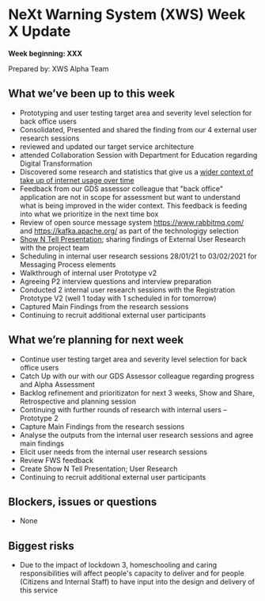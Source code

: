 # NeXt Warning System (XWS) Week X Update
**Week beginning: XXX** 

Prepared by: XWS Alpha Team

## What we’ve been up to this week

* Prototyping and user testing target area and severity level selection for back office users
* Consolidated, Presented and shared the finding from our 4 external user research sessions
* reviewed and updated our target service architecture
* attended Collaboration Session with Department for Education regarding Digital Transformation
* Discovered some research and statistics that give us a [wider context of take up of internet usage over time](https://www.ons.gov.uk/peoplepopulationandcommunity/householdcharacteristics/homeinternetandsocialmediausage)
* Feedback from our GDS assessor colleague that "back office" application are not in scope for assessment but want to understand what is being improved in the wider context.  This feedback is feeding into what we prioritize in the next time box
* Review of open source message system https://www.rabbitmq.com/ and https://kafka.apache.org/ as part of the technologigy selection
* [Show N Tell Presentation](https://drive.google.com/file/d/1vv9d4QHQXQe8FF3HHvhBIjSMD2iAW9K0/view?usp=sharing); sharing findings of External User Research with the project team
* Scheduling in internal user research sessions 28/01/21 to 03/02/2021 for Messaging Process elements
* Walkthrough of internal user Prototype v2
* Agreeing P2 interview questions and interview preparation
* Conducted 2 internal user research sessions with the Registration Prototype V2 (well 1 today with 1 scheduled in for tomorrow)
* Captured Main Findings from the research sessions
* Continuing to recruit additional external user participants


## What we’re planning for next week

* Continue user testing target area and severity level selection for back office users
* Catch Up with our with our GDS Assessor colleague regarding progress and Alpha Assessment
* Backlog refinement and prioritizaton for next 3 weeks, Show and Share, Retrospective and planning session
* Continuing with further rounds of research with internal users – Prototype 2
* Capture Main Findings from the research sessions
* Analyse the outputs from the internal user research sessions and agree main findings
* Elicit user needs from the internal user research sessions
* Review FWS feedback
* Create Show N Tell Presentation; User Research
* Continuing to recruit additional external user participants


## Blockers, issues or questions

* None

## Biggest risks

* Due to the impact of lockdown 3, homeschooling and caring responsibilities will affect people's capacity to deliver and for people (Citizens and Internal Staff) to have input into the design and delivery of this service


